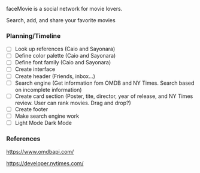 faceMovie is a social network for movie lovers.

Search, add, and share your favorite movies

### Planning/Timeline
- [ ] Look up references (Caio and Sayonara)
- [ ] Define color palette (Caio and Sayonara)
- [ ] Define font family (Caio and Sayonara)
- [ ] Create interface
- [ ] Create header (Friends, inbox...)
- [ ] Search engine (Get information fom OMDB and NY Times. Search based on incomplete information)
- [ ] Create card section (Poster, tite, director, year of release, and NY Times review. User can rank movies. Drag and drop?)
- [ ] Create footer
- [ ] Make search engine work
- [ ] Light Mode Dark Mode

### References

https://www.omdbapi.com/

https://developer.nytimes.com/